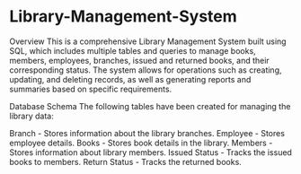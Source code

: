 # Library-Management-System
Overview
This is a comprehensive Library Management System built using SQL, which includes multiple tables and queries to manage books, members, employees, branches, issued and returned books, and their corresponding status. The system allows for operations such as creating, updating, and deleting records, as well as generating reports and summaries based on specific requirements.

Database Schema
The following tables have been created for managing the library data:

Branch - Stores information about the library branches.
Employee - Stores employee details.
Books - Stores book details in the library.
Members - Stores information about library members.
Issued Status - Tracks the issued books to members.
Return Status - Tracks the returned books.
